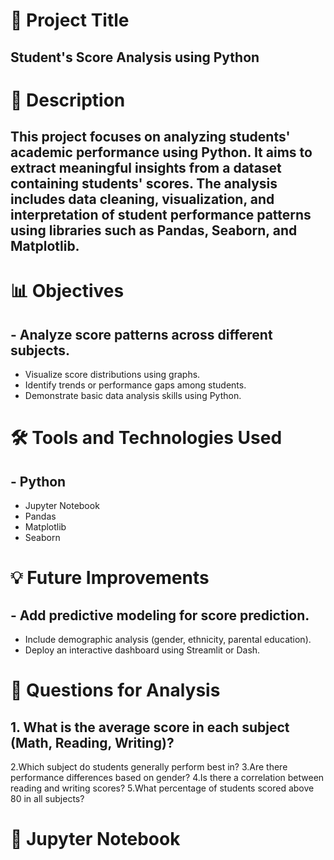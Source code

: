 # 📌 Project Title
 ## Student's Score Analysis using Python

# 🧾 Description
 ## This project focuses on analyzing students' academic performance using Python. It aims to extract meaningful insights from a dataset containing students' scores. The analysis includes data cleaning, visualization, and interpretation of student performance patterns using libraries such as Pandas, Seaborn, and Matplotlib.

# 📊 Objectives
 ##  - Analyze score patterns across different subjects.
   - Visualize score distributions using graphs.
   - Identify trends or performance gaps among students.
   - Demonstrate basic data analysis skills using Python.

# 🛠️ Tools and Technologies Used
 ## - Python
   - Jupyter Notebook
   - Pandas
   - Matplotlib
   - Seaborn

# 💡 Future Improvements
 ## - Add predictive modeling for score prediction.
- Include demographic analysis (gender, ethnicity, parental education).
- Deploy an interactive dashboard using Streamlit or Dash.

# 📌 Questions for Analysis
 ## 1. What is the average score in each subject (Math, Reading, Writing)?
   2.Which subject do students generally perform best in?
   3.Are there performance differences based on gender?
   4.Is there a correlation between reading and writing scores?
   5.What percentage of students scored above 80 in all subjects?

# 📓 Jupyter Notebook
 ##
